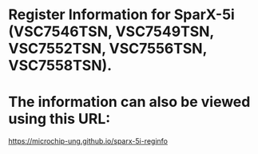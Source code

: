 # Register Information for SparX-5i (VSC7546TSN, VSC7549TSN, VSC7552TSN, VSC7556TSN, VSC7558TSN).
# The information can also be viewed using this URL:
https://microchip-ung.github.io/sparx-5i-reginfo
